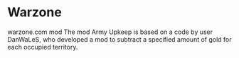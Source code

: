 # Warzone
warzone.com mod
The mod Army Upkeep is based on a code by user DanWaLeS, who developed a mod to subtract a specified amount of gold for each occupied territory.
